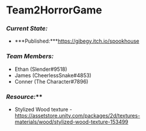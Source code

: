 # Team2HorrorGame

### *Current State:*
* ***Published:***https://gibegy.itch.io/spookhouse

### *Team Members:*
* Ethan (Slender#9518)
* James (CheerlessSnake#4853)
* Conner (The Character#7896)

### *Resource:***
* Stylized Wood texture - https://assetstore.unity.com/packages/2d/textures-materials/wood/stylized-wood-texture-153499
